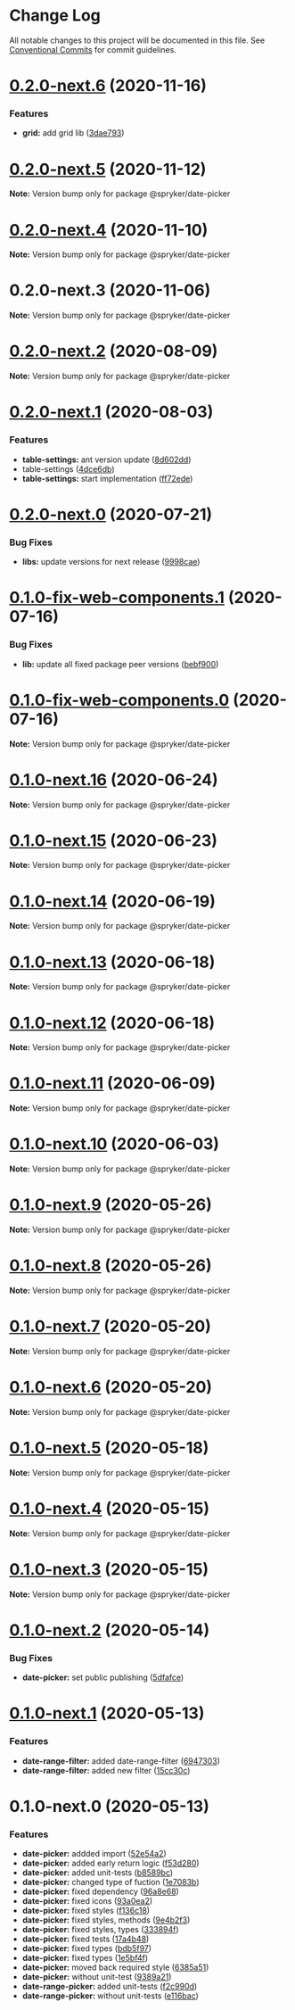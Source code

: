 # Change Log

All notable changes to this project will be documented in this file.
See [Conventional Commits](https://conventionalcommits.org) for commit guidelines.

# [0.2.0-next.6](https://github.com/spryker/ui-components/compare/@spryker/date-picker@0.2.0-next.5...@spryker/date-picker@0.2.0-next.6) (2020-11-16)


### Features

* **grid:** add grid lib ([3dae793](https://github.com/spryker/ui-components/commit/3dae7937b1e76d097f885bf006f954b1a9867c30))





# [0.2.0-next.5](https://github.com/spryker/ui-components/compare/@spryker/date-picker@0.2.0-next.4...@spryker/date-picker@0.2.0-next.5) (2020-11-12)

**Note:** Version bump only for package @spryker/date-picker





# [0.2.0-next.4](https://github.com/spryker/ui-components/compare/@spryker/date-picker@0.2.0-next.3...@spryker/date-picker@0.2.0-next.4) (2020-11-10)

**Note:** Version bump only for package @spryker/date-picker





# 0.2.0-next.3 (2020-11-06)

**Note:** Version bump only for package @spryker/date-picker





# [0.2.0-next.2](https://github.com/spryker/ui-components/compare/@spryker/date-picker@0.2.0-next.1...@spryker/date-picker@0.2.0-next.2) (2020-08-09)

**Note:** Version bump only for package @spryker/date-picker





# [0.2.0-next.1](https://github.com/spryker/ui-components/compare/@spryker/date-picker@0.2.0-next.0...@spryker/date-picker@0.2.0-next.1) (2020-08-03)


### Features

* **table-settings:** ant version update ([8d602dd](https://github.com/spryker/ui-components/commit/8d602dd90d90ea6e1be316bf12511a0b636b6864))
* table-settings ([4dce6db](https://github.com/spryker/ui-components/commit/4dce6dbfc046ad6fa72e072222868183b217390c))
* **table-settings:** start implementation ([ff72ede](https://github.com/spryker/ui-components/commit/ff72edefb0b79c9573ba3d8daaffb51a9b431cb5))





# [0.2.0-next.0](https://github.com/spryker/ui-components/compare/@spryker/date-picker@0.2.0-fix-web-components.0...@spryker/date-picker@0.2.0-next.0) (2020-07-21)


### Bug Fixes

* **libs:** update versions for next release ([9998cae](https://github.com/spryker/ui-components/commit/9998cae9b2ab631607c0d33fa546363313bfd6aa))





# [0.1.0-fix-web-components.1](https://github.com/spryker/ui-components/compare/@spryker/date-picker@0.1.0-fix-web-components.0...@spryker/date-picker@0.1.0-fix-web-components.1) (2020-07-16)


### Bug Fixes

* **lib:** update all fixed package peer versions ([bebf900](https://github.com/spryker/ui-components/commit/bebf900c4867617f4dd0032a554037827ecdbda6))





# [0.1.0-fix-web-components.0](https://github.com/spryker/ui-components/compare/@spryker/date-picker@0.1.0-next.16...@spryker/date-picker@0.1.0-fix-web-components.0) (2020-07-16)

**Note:** Version bump only for package @spryker/date-picker





# [0.1.0-next.16](https://github.com/spryker/ui-components/compare/@spryker/date-picker@0.1.0-next.15...@spryker/date-picker@0.1.0-next.16) (2020-06-24)

**Note:** Version bump only for package @spryker/date-picker





# [0.1.0-next.15](https://github.com/spryker/ui-components/compare/@spryker/date-picker@0.1.0-next.14...@spryker/date-picker@0.1.0-next.15) (2020-06-23)

**Note:** Version bump only for package @spryker/date-picker





# [0.1.0-next.14](https://github.com/spryker/ui-components/compare/@spryker/date-picker@0.1.0-next.13...@spryker/date-picker@0.1.0-next.14) (2020-06-19)

**Note:** Version bump only for package @spryker/date-picker





# [0.1.0-next.13](https://github.com/spryker/ui-components/compare/@spryker/date-picker@0.1.0-next.12...@spryker/date-picker@0.1.0-next.13) (2020-06-18)

**Note:** Version bump only for package @spryker/date-picker





# [0.1.0-next.12](https://github.com/spryker/ui-components/compare/@spryker/date-picker@0.1.0-next.11...@spryker/date-picker@0.1.0-next.12) (2020-06-18)

**Note:** Version bump only for package @spryker/date-picker





# [0.1.0-next.11](https://github.com/spryker/ui-components/compare/@spryker/date-picker@0.1.0-next.10...@spryker/date-picker@0.1.0-next.11) (2020-06-09)

**Note:** Version bump only for package @spryker/date-picker





# [0.1.0-next.10](https://github.com/spryker/ui-components/compare/@spryker/date-picker@0.1.0-next.9...@spryker/date-picker@0.1.0-next.10) (2020-06-03)

**Note:** Version bump only for package @spryker/date-picker





# [0.1.0-next.9](https://github.com/spryker/ui-components/compare/@spryker/date-picker@0.1.0-next.8...@spryker/date-picker@0.1.0-next.9) (2020-05-26)

**Note:** Version bump only for package @spryker/date-picker





# [0.1.0-next.8](https://github.com/spryker/ui-components/compare/@spryker/date-picker@0.1.0-next.7...@spryker/date-picker@0.1.0-next.8) (2020-05-26)

**Note:** Version bump only for package @spryker/date-picker





# [0.1.0-next.7](https://github.com/spryker/ui-components/compare/@spryker/date-picker@0.1.0-next.6...@spryker/date-picker@0.1.0-next.7) (2020-05-20)

**Note:** Version bump only for package @spryker/date-picker





# [0.1.0-next.6](https://github.com/spryker/ui-components/compare/@spryker/date-picker@0.1.0-next.5...@spryker/date-picker@0.1.0-next.6) (2020-05-20)

**Note:** Version bump only for package @spryker/date-picker





# [0.1.0-next.5](https://github.com/spryker/ui-components/compare/@spryker/date-picker@0.1.0-next.4...@spryker/date-picker@0.1.0-next.5) (2020-05-18)

**Note:** Version bump only for package @spryker/date-picker





# [0.1.0-next.4](https://github.com/spryker/ui-components/compare/@spryker/date-picker@0.1.0-next.3...@spryker/date-picker@0.1.0-next.4) (2020-05-15)

**Note:** Version bump only for package @spryker/date-picker





# [0.1.0-next.3](https://github.com/spryker/ui-components/compare/@spryker/date-picker@0.1.0-next.2...@spryker/date-picker@0.1.0-next.3) (2020-05-15)

**Note:** Version bump only for package @spryker/date-picker





# [0.1.0-next.2](https://github.com/spryker/ui-components/compare/@spryker/date-picker@0.1.0-next.1...@spryker/date-picker@0.1.0-next.2) (2020-05-14)


### Bug Fixes

* **date-picker:** set public publishing ([5dfafce](https://github.com/spryker/ui-components/commit/5dfafce242b7d8a6255aa52cd5de6f01ef5b69c6))





# [0.1.0-next.1](https://github.com/spryker/ui-components/compare/@spryker/date-picker@0.1.0-next.0...@spryker/date-picker@0.1.0-next.1) (2020-05-13)


### Features

* **date-range-filter:** added date-range-filter ([6947303](https://github.com/spryker/ui-components/commit/694730397b87cdcd0e03226e555736dcf067bbbb))
* **date-range-filter:** added new filter ([15cc30c](https://github.com/spryker/ui-components/commit/15cc30c7cf735aed9f1bfbbdd5a2f3099fd075bf))





# 0.1.0-next.0 (2020-05-13)


### Features

* **date-picker:** addded import ([52e54a2](https://github.com/spryker/ui-components/commit/52e54a2ae69c7e04cb17fa40b5117fa0b74f13a5))
* **date-picker:** added early return logic ([f53d280](https://github.com/spryker/ui-components/commit/f53d280b6a6e6e3b60a58105227ac664eecbef16))
* **date-picker:** added unit-tests ([b8589bc](https://github.com/spryker/ui-components/commit/b8589bcaee61819f5e8f012abc04d645c0d86791))
* **date-picker:** changed type of fuction ([1e7083b](https://github.com/spryker/ui-components/commit/1e7083b7c3b0c721d76eaf763ec7cea2f2881d29))
* **date-picker:** fixed dependency ([96a8e68](https://github.com/spryker/ui-components/commit/96a8e6828f845dd5f09c711059cea6e1708dd1f8))
* **date-picker:** fixed icons ([93a0ea2](https://github.com/spryker/ui-components/commit/93a0ea2a0e2968b412dc72bd01b9c6bb8d05e4f1))
* **date-picker:** fixed styles ([f136c18](https://github.com/spryker/ui-components/commit/f136c183aeca024d8e5734c4d19e988076fa9638))
* **date-picker:** fixed styles, methods ([9e4b2f3](https://github.com/spryker/ui-components/commit/9e4b2f36d33276cbc17805141de44da2cd12d9a3))
* **date-picker:** fixed styles, types ([333894f](https://github.com/spryker/ui-components/commit/333894fc38c48f7d4d832b989e66ba28c6ce8dd3))
* **date-picker:** fixed tests ([17a4b48](https://github.com/spryker/ui-components/commit/17a4b48087ab501e3ec1a67eb800a02817b5cd01))
* **date-picker:** fixed types ([bdb5f97](https://github.com/spryker/ui-components/commit/bdb5f97414d2a432b03e08ac397b6492089aa5c5))
* **date-picker:** fixed types ([1e5bf4f](https://github.com/spryker/ui-components/commit/1e5bf4f9936c6eaa672c51fce8c449003315647a))
* **date-picker:** moved back required style ([6385a51](https://github.com/spryker/ui-components/commit/6385a51a2fcd73e0e6f2979f6d93ccaff0a427f3))
* **date-picker:** without unit-test ([9389a21](https://github.com/spryker/ui-components/commit/9389a21f7476c1ef10a7c64cc6c338aaa7450912))
* **date-range-picker:** added unit-tests ([f2c990d](https://github.com/spryker/ui-components/commit/f2c990d5e03ea5f4c3513fd39cbbe9988de43443))
* **date-range-picker:** without unit-tests ([e116bac](https://github.com/spryker/ui-components/commit/e116bac5d043b01ede06113c8051b64a7c67017d))
